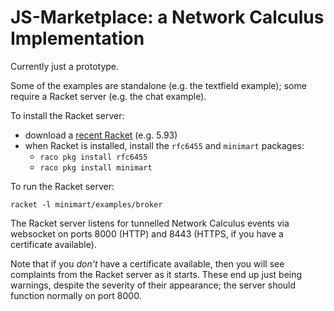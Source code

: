 # JS-Marketplace: a Network Calculus Implementation

Currently just a prototype.

Some of the examples are standalone (e.g. the textfield example); some
require a Racket server (e.g. the chat example).

To install the Racket server:

 - download a [recent Racket](http://racket-lang.org/download/) (e.g. 5.93)
 - when Racket is installed, install the `rfc6455` and `minimart` packages:
    - `raco pkg install rfc6455`
    - `raco pkg install minimart`

To run the Racket server:

    racket -l minimart/examples/broker

The Racket server listens for tunnelled Network Calculus events via
websocket on ports 8000 (HTTP) and 8443 (HTTPS, if you have a
certificate available).

Note that if you *don't* have a certificate available, then you will
see complaints from the Racket server as it starts. These end up just
being warnings, despite the severity of their appearance; the server
should function normally on port 8000.
